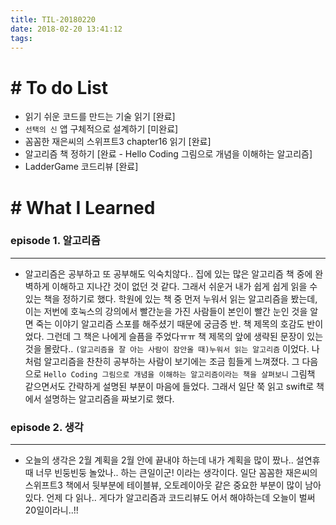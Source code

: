 ```yaml
---
title: TIL-20180220
date: 2018-02-20 13:41:12
tags: 
---
```


# # To do List

- 읽기 쉬운 코드를 만드는 기술 읽기 [완료]
- `선택의 신` 앱 구체적으로 설계하기 [미완료]
- 꼼꼼한 재은씨의 스위프트3 chapter16 읽기 [완료]
- 알고리즘 책 정하기 [완료 - Hello Coding 그림으로 개념을 이해하는 알고리즘]
- LadderGame 코드리뷰 [완료]


# # What I Learned

### episode 1. 알고리즘

---

- 알고리즘은 공부하고 또 공부해도 익숙치않다.. 집에 있는 많은 알고리즘 책 중에 완벽하게 이해하고 지나간 것이 없던 것 같다. 그래서 쉬운거 내가 쉽게 쉽게 읽을 수 있는 책을 정하기로 했다. 학원에 있는 책 중 먼저 누워서 읽는 알고리즘을 봤는데, 이는 저번에 호눅스의 강의에서 빨간눈을 가진 사람들이 본인이 빨간 눈인 것을 알면 죽는 이야기 알고리즘 스포를 해주셨기 때문에 궁금증 반. 책 제목의 호감도 반이었다. 그런데 그 책은 나에게 슬픔을 주었다ㅠㅠ 책 제목의 앞에 생략된 문장이 있는 것을 몰랐다.. `(알고리즘을 잘 아는 사람이 잠안올 때)누워서 읽는 알고리즘` 이었다.
    나처럼 알고리즘을 찬찬히 공부하는 사람이 보기에는 조금 힘들게 느껴졌다. 그 다음으로 `Hello Coding 그림으로 개념을 이해하는 알고리즘이라는 책을 살펴보니` 그림책 같으면서도 간략하게 설명된 부분이 마음에 들었다. 그래서 일단 쭉 읽고 swift로 책에서 설명하는 알고리즘을 짜보기로 했다.
  
  
### episode 2. 생각
  
---

- 오늘의 생각은 2월 계획을 2월 안에 끝내야 하는데 내가 계획을 많이 짰나.. 설연휴 때 너무 빈둥빈둥 놀았나.. 하는 큰일이군! 이라는 생각이다.
일단 꼼꼼한 재은씨의 스위프트3 책에서 뒷부분에 테이블뷰, 오토레이아웃 같은 중요한 부분이 많이 남아있다. 언제 다 읽나.. 게다가 알고리즘과 코드리뷰도 어서 해야하는데 오늘이 벌써 20일이라니..!!
